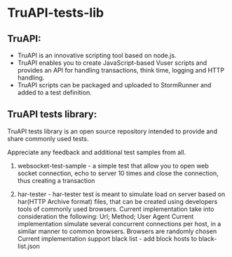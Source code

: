 TruAPI-tests-lib
================

TruAPI:
-------
 - TruAPI is an innovative scripting tool based on node.js.
 - TruAPI enables you to create JavaScript-based Vuser scripts and provides an API for handling transactions, think time, logging and HTTP handling.
 - TruAPI scripts can be packaged and uploaded to StormRunner and added to a test definition.


TruAPI tests library:
---------------------
TruAPI tests library is an open source repository intended to provide and share commonly used tests.

Appreciate any feedback and additional test samples from all.

1. websocket-test-sample - a simple test that allow you to open web socket connection, echo to server 10 times and close the connection, thus creating a transaction

2. har-tester - har-tester test is meant to simulate load on server based on har(HTTP Archive format) files, that can be created using developers tools of commonly used browsers.  Current implementation take into consideration the following:
Url; Method; User Agent
Current implementation simulate several concurrent connections per host, in a similar manner to common browsers.
Browsers are randomly chosen
Current implementation support black list - add block hosts to black-list.json
